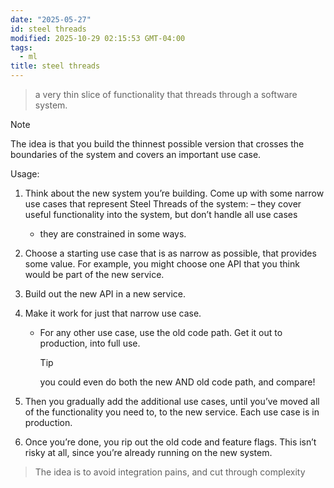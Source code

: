 ```yaml
---
date: "2025-05-27"
id: steel threads
modified: 2025-10-29 02:15:53 GMT-04:00
tags:
  - ml
title: steel threads
---
```


> a very thin slice of functionality that threads through a software system.

> [!NOTE]
>
> The idea is that you build the thinnest possible version that crosses the boundaries of the system and covers an important use case.

Usage:

1. Think about the new system you’re building.
   Come up with some narrow use cases that represent Steel Threads of the system:
   – they cover useful functionality into the system, but don’t handle all use cases
   - they are constrained in some ways.
2. Choose a starting use case that is as narrow as possible, that provides some value.
   For example, you might choose one API that you think would be part of the new service.
3. Build out the new API in a new service.
4. Make it work for just that narrow use case.
   - For any other use case, use the old code path. Get it out to production, into full use.
     > [!TIP]
     >
     > you could even do both the new AND old code path, and compare!

5. Then you gradually add the additional use cases, until you’ve moved all of the functionality you need to, to the new service. Each use case is in production.
6. Once you’re done, you rip out the old code and feature flags. This isn’t risky at all, since you’re already running on the new system.

> The idea is to avoid integration pains, and cut through complexity
